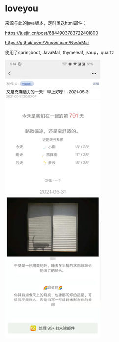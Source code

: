 # loveyou

来源与此的java版本，定时发送html邮件：

https://juejin.cn/post/6844903783722401800

https://github.com/Vincedream/NodeMail

使用了springboot, JavaMail, thymeleaf, jsoup，quartz
<div align="left">
	<img src="res.jpg" alt="res" width=310 height=900 />
</div>
